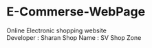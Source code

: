 # E-Commerse-WebPage
Online Electronic shopping website
<br>
Developer : Sharan
Shop Name : SV Shop Zone